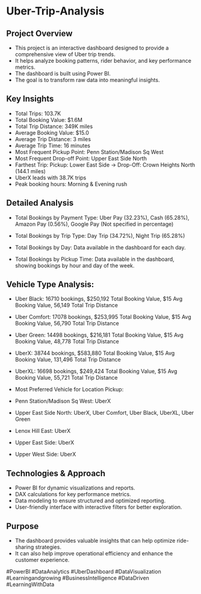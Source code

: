 # Uber-Trip-Analysis

## Project Overview

* This project is an interactive dashboard designed to provide a comprehensive view of Uber trip trends.    
* It helps analyze booking patterns, rider behavior, and key performance metrics.    
* The dashboard is built using Power BI.    
* The goal is to transform raw data into meaningful insights.
   
## Key Insights

* Total Trips: 103.7K    
* Total Booking Value: $1.6M    
* Total Trip Distance: 349K miles    
* Average Booking Value: $15.0    
* Average Trip Distance: 3 miles    
* Average Trip Time: 16 minutes    
* Most Frequent Pickup Point: Penn Station/Madison Sq West    
* Most Frequent Drop-off Point: Upper East Side North    
* Farthest Trip: Pickup: Lower East Side -> Drop-Off: Crown Heights North (144.1 miles)    
* UberX leads with 38.7K trips    
* Peak booking hours: Morning & Evening rush
      
## Detailed Analysis

* Total Bookings by Payment Type: Uber Pay (32.23%), Cash (65.28%), Amazon Pay (0.56%), Google Pay (Not specified in percentage)    

* Total Bookings by Trip Type: Day Trip (34.72%), Night Trip (65.28%)    

* Total Bookings by Day: Data available in the dashboard for each day.    

* Total Bookings by Pickup Time: Data available in the dashboard, showing bookings by hour and day of the week.    

## Vehicle Type Analysis:

* Uber Black: 16710 bookings, $250,192 Total Booking Value, $15 Avg Booking Value, 56,149 Total Trip Distance    
* Uber Comfort: 17078 bookings, $253,995 Total Booking Value, $15 Avg Booking Value, 56,790 Total Trip Distance    
* Uber Green: 14498 bookings, $216,181 Total Booking Value, $15 Avg Booking Value, 48,778 Total Trip Distance    
* UberX: 38744 bookings, $583,880 Total Booking Value, $15 Avg Booking Value, 131,496 Total Trip Distance    
* UberXL: 16698 bookings, $249,424 Total Booking Value, $15 Avg Booking Value, 55,721 Total Trip Distance    
* Most Preferred Vehicle for Location Pickup:

* Penn Station/Madison Sq West: UberX    
* Upper East Side North: UberX, Uber Comfort, Uber Black, UberXL, Uber Green    
* Lenox Hill East: UberX    
* Upper East Side: UberX    
* Upper West Side: UberX 

## Technologies & Approach

* Power BI for dynamic visualizations and reports.    
* DAX calculations for key performance metrics.    
* Data modeling to ensure structured and optimized reporting.    
* User-friendly interface with interactive filters for better exploration.

## Purpose

* The dashboard provides valuable insights that can help optimize ride-sharing strategies.    
* It can also help improve operational efficiency and enhance the customer experience.


#PowerBI #DataAnalytics #UberDashboard #DataVisualization #Learningandgrowing #BusinessIntelligence #DataDriven #LearningWithData   
